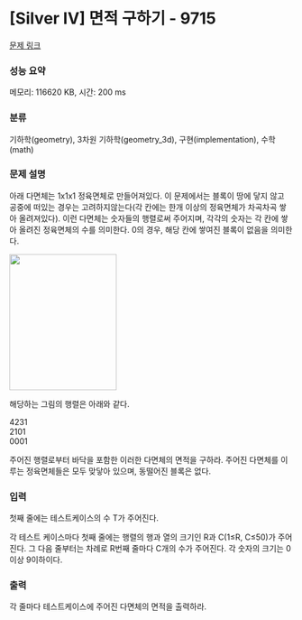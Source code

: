 # [Silver IV] 면적 구하기 - 9715 

[문제 링크](https://www.acmicpc.net/problem/9715) 

### 성능 요약

메모리: 116620 KB, 시간: 200 ms

### 분류

기하학(geometry), 3차원 기하학(geometry_3d), 구현(implementation), 수학(math)

### 문제 설명

<p>아래 다면체는 1x1x1 정육면체로 만들어져있다. 이 문제에서는 블록이 땅에 닿지 않고 공중에 떠있는 경우는 고려하지않는다(각 칸에는 한개 이상의 정육면체가 차곡차곡 쌓아 올려져있다). 이런 다면체는 숫자들의 행렬로써 주어지며,  각각의 숫자는 각 칸에 쌓아 올려진 정육면체의 수를 의미한다. 0의 경우, 해당 칸에 쌓여진 블록이 없음을 의미한다.</p>

<p><img alt="" src="https://onlinejudgeimages.s3.amazonaws.com/problem/9715/%EC%8A%A4%ED%81%AC%EB%A6%B0%EC%83%B7%202016-10-04%20%EC%98%A4%ED%9B%84%204.03.33.png" style="height:241px; width:190px"></p>

<p>해당하는 그림의 행렬은 아래와 같다.</p>

<p>4231<br>
2101<br>
0001 </p>

<p>주어진 행렬로부터 바닥을 포함한 이러한 다면체의 면적을 구하라. 주어진 다면체를 이루는 정육면체들은 모두 맞닿아 있으며, 동떨어진 블록은 없다.</p>

### 입력 

 <p>첫째 줄에는 테스트케이스의 수 T가 주어진다.</p>

<p>각 테스트 케이스마다 첫째 줄에는 행렬의 행과 열의 크기인 R과 C(1≤R, C≤50)가 주어진다. 그 다음 줄부터는 차례로 R번째 줄마다 C개의 수가 주어진다. 각 숫자의 크기는 0이상 9이하이다.</p>

### 출력 

 <p>각 줄마다 테스트케이스에 주어진 다면체의 면적을 출력하라.</p>

